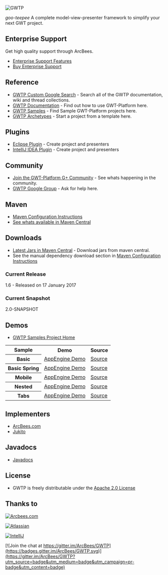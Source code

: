 ![GWTP](http://i.imgur.com/4ENEHCM.png)

*goo-teepee*
A complete model-view-presenter framework to simplify your next GWT project.

## Enterprise Support
Get high quality support through ArcBees.

* <a href="http://gwtp.arcbees.com">Enterprise Support Features</a>
* <a href="http://www.arcbees.com/en/#!/support">Buy Enterprise Support</a>

## Reference
* [GWTP Custom Google Search](http://www.google.com/cse/home?cx=011138278718949652927:5yuja8xc600) - Search all of the GWTP documentation, wiki and thread collections.
* [GWTP Documentation](http://dev.arcbees.com/gwtp/) - Find out how to use GWT-Platform here.
* [GWTP Samples](https://github.com/ArcBees/GWTP-Samples) - Find Sample GWT-Platform projects here.
* [GWTP Archetypes](https://github.com/ArcBees/Arcbees-Archetypes/tree/master/archetypes) - Start a project from a template here.

## Plugins
* [Eclipse Plugin](https://github.com/ArcBees/gwtp-eclipse-plugin) - Create project and presenters
* [IntelliJ IDEA Plugin](https://github.com/ArcBees/gwtp-idea-plugin) - Create project and presenters

## Community
* [Join the GWT-Platform G+ Community](https://plus.google.com/communities/113139554133824081251) - See whats happening in the community.
* [GWTP Google Group](https://groups.google.com/forum/?fromgroups#!forum/gwt-platform) - Ask for help here.

## Maven
* [Maven Configuration Instructions](https://github.com/ArcBees/GWTP/wiki/Maven-Configuration)
* [See whats available in Maven Central](http://search.maven.org/#search%7Cga%7C1%7Ccom.gwtplatform)

## Downloads
* [Latest Jars in Maven Central](http://search.maven.org/#search%7Cga%7C1%7Ccom.gwtplatform) - Download jars from maven central.
* See the manual dependency download section in [Maven Configuration Instructions](https://github.com/ArcBees/GWTP/wiki/Maven-Configuration) 

### Current Release
1.6 - Released on 17 January 2017

### Current Snapshot
2.0-SNAPSHOT

## Demos
* [GWTP Samples Project Home](https://github.com/ArcBees/GWTP-Samples)
<table>
  <tr>
    <th>Sample</th>
    <th>Demo</th>
    <th>Source</th>
  </tr>
  <tr>
    <th>Basic</th>
    <td><a href="http://gwtp-sample-basic.appspot.com">AppEngine Demo</a></td>
    <td><a href="https://github.com/ArcBees/GWTP-Samples/tree/master/gwtp-samples/gwtp-sample-basic">Source</a></td>
  </tr>
  <tr>
    <th>Basic Spring</th>
    <td><a href="http://gwtp-sample-basic-spring.appspot.com">AppEngine Demo</a></td>
    <td><a href="https://github.com/ArcBees/GWTP-Samples/tree/master/gwtp-samples/gwtp-sample-basic-spring">Source</a></td>
  </tr>
  <tr>
    <th>Mobile</th>
    <td><a href="http://gwtp-sample-mobile.appspot.com">AppEngine Demo</a></td>
    <td><a href="https://github.com/ArcBees/GWTP-Samples/tree/master/gwtp-samples/gwtp-sample-mobile">Source</a></td>
  </tr>
  <tr>
    <th>Nested</th>
    <td><a href="http://gwtp-sample-nested.appspot.com">AppEngine Demo</a></td>
    <td><a href="https://github.com/ArcBees/GWTP-Samples/tree/master/gwtp-samples/gwtp-sample-nested">Source</a></td>
  </tr>
  <tr>
    <th>Tabs</th>
    <td><a href="http://gwtp-sample-tab.appspot.com">AppEngine Demo</a></td>
    <td><a href="https://github.com/ArcBees/GWTP-Samples/tree/master/gwtp-samples/gwtp-sample-tab">Source</a></td>
  </tr>
</table>

## Implementers
* [ArcBees.com](http://arcbees.com)
* [Jukito](http://jukito.arcbees.com/)

## Javadocs
* [Javadocs](http://arcbees.github.com/GWTP/javadoc/apidocs/index.html)

## License
* GWTP is freely distributable under the [Apache 2.0 License](http://www.apache.org/licenses/LICENSE-2.0.html)

## Thanks to
[![Arcbees.com](http://i.imgur.com/HDf1qfq.png)](http://arcbees.com)

[![Atlassian](http://i.imgur.com/BKkj8Rg.png)](https://www.atlassian.com/)

[![IntelliJ](https://lh6.googleusercontent.com/--QIIJfKrjSk/UJJ6X-UohII/AAAAAAAAAVM/cOW7EjnH778/s800/banner_IDEA.png)](http://www.jetbrains.com/idea/index.html)

[![Join the chat at https://gitter.im/ArcBees/GWTP](https://badges.gitter.im/ArcBees/GWTP.svg)](https://gitter.im/ArcBees/GWTP?utm_source=badge&utm_medium=badge&utm_campaign=pr-badge&utm_content=badge)
